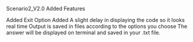 Scenario2_V2.0 Added Features

Added Exit Option
Added A slight delay in displaying the code so it looks real time
Output is saved in files according to the options you choose
The answer will be displayed on terminal and saved in your .txt file.
